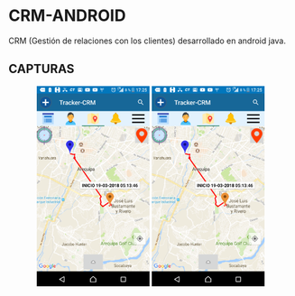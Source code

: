 # CRM-ANDROID
CRM (Gestión de relaciones con los clientes) desarrollado en android java.

## CAPTURAS
<p align="center">
  <img src="./images/crm1.png" width =200px>
  <img src="./images/crm1.png" width =200px>
</p>
